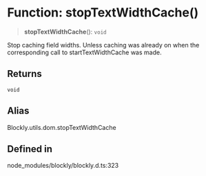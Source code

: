 # Function: stopTextWidthCache()

> **stopTextWidthCache**(): `void`

Stop caching field widths. Unless caching was already on when the
corresponding call to startTextWidthCache was made.

## Returns

`void`

## Alias

Blockly.utils.dom.stopTextWidthCache

## Defined in

node_modules/blockly/blockly.d.ts:323
